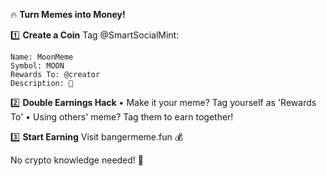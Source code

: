 🔥 **Turn Memes into Money!**

1️⃣ **Create a Coin**
Tag @SmartSocialMint:
```
Name: MoonMeme
Symbol: MOON
Rewards To: @creator
Description: 🚀
```

2️⃣ **Double Earnings Hack**
• Make it your meme? Tag yourself as 'Rewards To'
• Using others' meme? Tag them to earn together!

3️⃣ **Start Earning**
Visit bangermeme.fun 💰

No crypto knowledge needed! 🎯